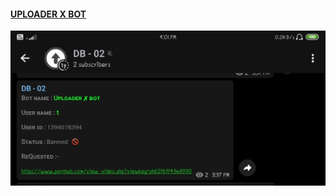 #### [UPLOADER X BOT](https://t.me/uploader_x_bot)

<p align="center">
  <img src="SOURCE/IMG_20220911_160223.jpg" alt="BLOCKER">
</p>
